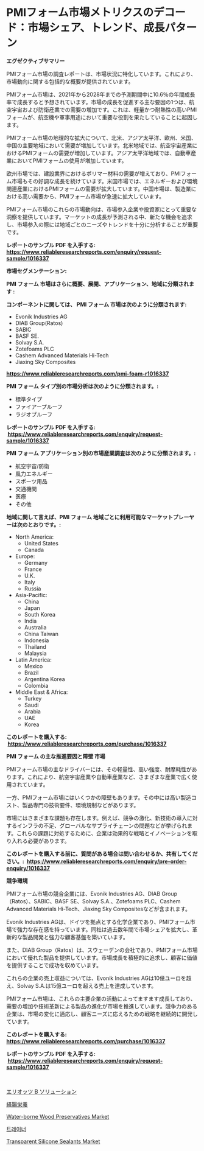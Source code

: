 <p><h1>PMIフォーム市場メトリクスのデコード：市場シェア、トレンド、成長パターン</h1></p><p><strong>エグゼクティブサマリー</strong></p>
<p><p>PMIフォーム市場の調査レポートは、市場状況に特化しています。これにより、市場動向に関する包括的な概要が提供されています。</p><p>PMIフォーム市場は、2021年から2028年までの予測期間中に10.6％の年間成長率で成長すると予想されています。市場の成長を促進する主な要因の1つは、航空宇宙および防衛産業での需要の増加です。これは、軽量かつ耐熱性の高いPMIフォームが、航空機や軍事用途において重要な役割を果たしていることに起因します。</p><p>PMIフォーム市場の地理的な拡大について、北米、アジア太平洋、欧州、米国、中国の主要地域において需要が増加しています。北米地域では、航空宇宙産業におけるPMIフォームの需要が増加しています。アジア太平洋地域では、自動車産業においてPMIフォームの使用が増加しています。</p><p>欧州市場では、建設業界におけるポリマー材料の需要が増えており、PMIフォーム市場もその好調な成長を続けています。米国市場では、エネルギーおよび環境関連産業におけるPMIフォームの需要が拡大しています。中国市場は、製造業における高い需要から、PMIフォーム市場が急速に拡大しています。</p><p>PMIフォーム市場のこれらの市場動向は、市場参入企業や投資家にとって重要な洞察を提供しています。マーケットの成長が予測される中、新たな機会を追求し、市場参入の際には地域ごとのニーズやトレンドを十分に分析することが重要です。</p></p>
<p><strong>レポートのサンプル PDF を入手する: <a href="https://www.reliableresearchreports.com/enquiry/request-sample/1016337">https://www.reliableresearchreports.com/enquiry/request-sample/1016337</a></strong></p>
<p><strong>市場セグメンテーション:</strong></p>
<p><strong> PMI フォーム 市場はさらに概要、展開、アプリケーション、地域に分類されます :</strong></p>
<p><strong>コンポーネントに関しては、 PMI フォーム 市場は次のように分類されます: &nbsp;</strong></p>
<p><ul><li>Evonik Industries AG</li><li>DIAB Group(Ratos)</li><li>SABIC</li><li>BASF SE.</li><li>Solvay S.A.</li><li>Zotefoams PLC</li><li>Cashem Advanced Materials Hi-Tech</li><li>Jiaxing Sky Composites</li></ul></p>
<p><strong><a href="https://www.reliableresearchreports.com/pmi-foam-r1016337">https://www.reliableresearchreports.com/pmi-foam-r1016337</a></strong></p>
<p><strong> PMI フォーム タイプ別の市場分析は次のように分類されます。:</strong></p>
<p><ul><li>標準タイプ</li><li>ファイアープルーフ</li><li>ラジオプルーフ</li></ul></p>
<p><strong>レポートのサンプル PDF を入手する: &nbsp;<a href="https://www.reliableresearchreports.com/enquiry/request-sample/1016337">https://www.reliableresearchreports.com/enquiry/request-sample/1016337</a></strong></p>
<p><strong> PMI フォーム アプリケーション別の市場産業調査は次のように分類されます。:</strong></p>
<p><ul><li>航空宇宙/防衛</li><li>風力エネルギー</li><li>スポーツ用品</li><li>交通機関</li><li>医療</li><li>その他</li></ul></p>
<p><strong>地域に関して言えば、PMI フォーム 地域ごとに利用可能なマーケットプレーヤーは次のとおりです。:</strong></p>
<p><ul>
    <li>
        North America:
        <ul>
            <li>United States</li>
            <li>Canada</li>
        </ul>
    </li>
    <li>
        Europe:
        <ul>
            <li>Germany</li>
            <li>France</li>
            <li>U.K.</li>
            <li>Italy</li>
            <li>Russia</li>
        </ul>
    </li>
    <li>
        Asia-Pacific:
        <ul>
            <li>China</li>
            <li>Japan</li>
            <li>South Korea</li>
            <li>India</li>
            <li>Australia</li>
            <li>China Taiwan</li>
            <li>Indonesia</li>
            <li>Thailand</li>
            <li>Malaysia</li>
        </ul>
    </li>
    <li>
        Latin America:
        <ul>
            <li>Mexico</li>
            <li>Brazil</li>
            <li>Argentina Korea</li>
            <li>Colombia</li>
        </ul>
    </li>
    <li>
        Middle East & Africa:
        <ul>
            <li>Turkey</li>
            <li>Saudi</li>
            <li>Arabia</li>
            <li>UAE</li>
            <li>Korea</li>
        </ul>
    </li>
    </ul></p>
<p><strong>このレポートを購入する: &nbsp;<a href="https://www.reliableresearchreports.com/purchase/1016337">https://www.reliableresearchreports.com/purchase/1016337</a></strong></p>
<p><strong>PMI フォーム の主な推進要因と障壁 市場</strong></p>
<p><p>PMIフォーム市場の主なドライバーには、その軽量性、高い強度、耐摩耗性があります。これにより、航空宇宙産業や自動車産業など、さまざまな産業で広く使用されています。</p><p>一方、PMIフォーム市場にはいくつかの障壁もあります。その中には高い製造コスト、製品専門の技術要件、環境規制などがあります。</p><p>市場にはさまざまな課題も存在します。例えば、競争の激化、新技術の導入に対するインフラの不足、グローバルなサプライチェーンの問題などが挙げられます。これらの課題に対処するために、企業は効果的な戦略とイノベーションを取り入れる必要があります。</p></p>
<p><strong>このレポートを購入する前に、質問がある場合は問い合わせるか、共有してください。:&nbsp; <a href="https://www.reliableresearchreports.com/enquiry/pre-order-enquiry/1016337">https://www.reliableresearchreports.com/enquiry/pre-order-enquiry/1016337</a></strong></p>
<p><strong>競争環境</strong></p>
<p><p>PMIフォーム市場の競合企業には、Evonik Industries AG、DIAB Group（Ratos）、SABIC、BASF SE、Solvay S.A.、Zotefoams PLC、Cashem Advanced Materials Hi-Tech、Jiaxing Sky Compositesなどが含まれます。</p><p>Evonik Industries AGは、ドイツを拠点とする化学企業であり、PMIフォーム市場で強力な存在感を持っています。同社は過去数年間で市場シェアを拡大し、革新的な製品開発と強力な顧客基盤を築いています。</p><p>また、DIAB Group（Ratos）は、スウェーデンの会社であり、PMIフォーム市場において優れた製品を提供しています。市場成長を積極的に追求し、顧客に価値を提供することで成功を収めています。</p><p>これらの企業の売上収益については、Evonik Industries AGは10億ユーロを超え、Solvay S.A.は15億ユーロを超える売上を達成しています。</p><p>PMIフォーム市場は、これらの主要企業の活動によってますます成長しており、需要の増加や技術革新による製品の進化が市場を推進しています。競争力のある企業は、市場の変化に適応し、顧客ニーズに応えるための戦略を継続的に開発しています。</p></p>
<p><strong>このレポートを購入する: &nbsp; <a href="https://www.reliableresearchreports.com/purchase/1016337">https://www.reliableresearchreports.com/purchase/1016337</a></strong></p>
<p><strong>レポートのサンプル PDF を入手する: &nbsp;<a href="https://www.reliableresearchreports.com/enquiry/request-sample/1016337">https://www.reliableresearchreports.com/enquiry/request-sample/1016337</a></strong><strong></strong></p>
<p>&nbsp;</p>
<p><p><a href="https://medium.com/@brendancole1992/%E3%82%A8%E3%83%AA%E3%82%AA%E3%83%83%E3%83%88%E3%82%BAb%E3%82%BD%E3%83%AA%E3%83%A5%E3%83%BC%E3%82%B7%E3%83%A7%E3%83%B3%E3%83%9E%E3%83%BC%E3%82%B1%E3%83%83%E3%83%88%E3%81%AF-%E5%B8%82%E5%A0%B4%E3%82%B7%E3%82%A7%E3%82%A2-%E5%B8%82%E5%A0%B4%E3%83%88%E3%83%AC%E3%83%B3%E3%83%89-%E5%B8%82%E5%A0%B4%E6%88%90%E9%95%B7%E3%81%AB%E9%96%A2%E3%81%99%E3%82%8B%E6%83%85%E5%A0%B1%E3%82%92%E6%8F%90%E4%BE%9B%E3%81%97%E3%81%BE%E3%81%99-4e2a889f6d62">エリオッツ B ソリューション</a></p><p><a href="https://medium.com/@leonardgreene1/%E8%85%B8%E7%AE%A1%E5%86%85%E6%A0%84%E9%A4%8A%E5%B8%82%E5%A0%B4%E3%81%AE%E3%83%AC%E3%83%9D%E3%83%BC%E3%83%88%E3%81%AB%E3%82%88%E3%82%8B%E3%81%A8-%E3%81%93%E3%81%AE%E5%B8%82%E5%A0%B4%E3%81%AE%E6%9C%80%E6%96%B0%E3%81%AE%E3%83%88%E3%83%AC%E3%83%B3%E3%83%89%E3%81%A8%E6%88%90%E9%95%B7%E6%A9%9F%E4%BC%9A%E3%81%8C%E6%98%8E%E3%82%89%E3%81%8B%E3%81%AB%E3%81%95%E3%82%8C%E3%81%A6%E3%81%84%E3%81%BE%E3%81%99-7ea06dc51ac4">経腸栄養</a></p><p><a href="https://www.linkedin.com/pulse/water-borne-wood-preservatives-market-provides-comprehensive-sbwlc?trackingId=lVBFSf1U6%2FK%2BxjERhlTTeA%3D%3D">Water-borne Wood Preservatives Market</a></p><p><a href="https://medium.com/@nyahreinger1/%ED%8A%B8%EB%A0%88%EC%9D%B4%EB%84%88-%EC%8B%9C%EC%9E%A5-%EC%9C%A0%ED%98%95-%EC%9D%91%EC%9A%A9-%EB%B0%8F-%EC%A7%80%EB%A6%AC%EC%97%90-%EB%8C%80%ED%95%9C-%ED%8F%AC%EA%B4%84%EC%A0%81%EC%9D%B8-%ED%8F%89%EA%B0%80-7566da4d3a42">트레이너</a></p><p><a href="https://www.linkedin.com/pulse/transparent-silicone-sealants-market-size-share-amp-trends-d1btc?trackingId=GvpBwxzp0hhowkSpFLRImA%3D%3D">Transparent Silicone Sealants Market</a></p></p>